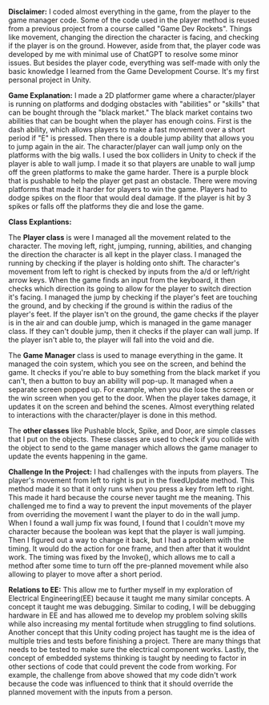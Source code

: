 **Disclaimer:** I coded almost everything in the game, from the player to the game manager code. Some of the code used in the player method is reused from a previous project from a course called "Game Dev Rockets". Things like movement, changing the direction the character is facing, and checking if the player is on the ground. However, aside from that, the player code was developed by me with minimal use of ChatGPT to resolve some minor issues. But besides the player code, everything was self-made with only the basic knowledge I learned from 
the Game Development Course. It's my first personal project in Unity.

**Game Explanation:**
I made a 2D platformer game where a character/player is running on platforms and dodging obstacles with "abilities" or "skills" that can be bought through the "black market." The black market contains two abilities that can be bought when the player has enough coins. First is the dash ability, which allows players to make a fast movement over a short period if "E" is pressed. Then there is a double jump ability that allows you to jump again in the air. The character/player can wall jump only on the platforms with the big walls. I used the box colliders in Unity to check if the player is able to wall jump. I made it so that players are unable to wall jump off the green platforms to make the game harder. There is a purple block that is pushable to help the player get past an obstacle. There were moving platforms that made it harder for players to win the game. Players had to dodge spikes on the floor that would deal damage. If the player is hit by 3 spikes or falls off the platforms they die and lose the game.

**Class Explantions:**

The **Player class** is were I managed all the movement related to the character. The moving left, right, jumping, running, abilities, and changing the direction the character is all kept in the player class. I managed the running by checking if the player is holding onto shift. The character's movement from left to right is checked by inputs from the a/d or left/right arrow keys. When the game finds an input from the keyboard, it then checks which direction its going to allow for the player to switch direction it's facing. I managed the jump by checking if the player's feet are touching the ground, and by checking if the ground is within the radius of the player's feet. If the player isn't on the ground, the game checks if the player is in the air and can double jump, which is managed in the game manager class. If they can't double jump, then it checks if the player can wall jump. If the player isn't able to, the player will fall into the void and die. 

The **Game Manager** class is used to manage everything in the game. It managed the coin system, which you see on the screen, and behind the game. It checks if you're able to buy something from the black market if you can't, then a button to buy an ability will pop-up. It managed when a separate screen popped up. For example, when you die lose the screen or the win screen when you get to the door. When the player takes damage, it updates it on the screen and behind the scenes. Almost everything related to interactions with the character/player is done in this method.

The **other classes** like Pushable block, Spike, and Door, are simple classes that I put on the objects. These classes are used to check if you collide with the object to send to the game manager which allows the game manager to update the events happening in the game.

**Challenge In the Project:**
I had challenges with the inputs from players. The player's movement from left to right is put in the fixedUpdate method. This method made it so that it only runs when you press a key from left to right. This made it hard because the course never taught me the meaning. This challenged me to find a way to prevent the input movements of the player from overriding the movement I want the player to do in the wall jump. When I found a wall jump fix was found, I found that I couldn't move my character because the boolean was kept that the player is wall jumping. Then I figured out a way to change it back, but I had a problem with the timing. It would do the action for one frame, and then after that it wouldnt work. The timing was fixed by the Invoke(), which allows me to call a method after some time to turn off the pre-planned movement while also allowing to player to move after a short period. 


**Relations to EE:**
This allow me to further myself in my exploration of Electrical Engineering(EE) because it taught me many similar concepts. A concept it taught me was debugging. Similar to coding, I will be debugging hardware in EE and  has allowed me to develop my problem solving skills while also increasing my mental fortitude when struggling to find solutions. Another concept that this Unity coding project has taught me is the idea of multiple tries and tests before finishing a project. There are many things that needs to be tested to make sure the electrical component works. Lastly, the concept of embedded systems thinking is taught by needing to factor in other sections of code that could prevent the code from working. For example, the challenge from above showed that my code didn't work because the code was influenced to think that it should override the planned movement with the inputs from a person.
